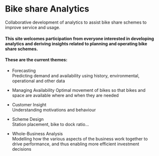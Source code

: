 # Bike share Analytics
 Collaborative development of analytics to assist bike share schemes to improve service and usage.  
#### This site welcomes participation from everyone interested in developing analytics and deriving insights related to planning and operating bike share schemes.  

#### These are the current themes:  

* Forecasting  
  Predicting demand and availability using history, environmental, operational and other data  

* Managing Availability
   Optimal movement of bikes so that bikes and space are available where and when they are needed  

* Customer Insight  
Understanding motivations and behaviour  

* Scheme Design  
Station placement, bike to dock ratio... 

* Whole-Business Analysis  
Modelling how the various aspects of the business work together to drive performance, and thus enabling more efficient investment decisions  
